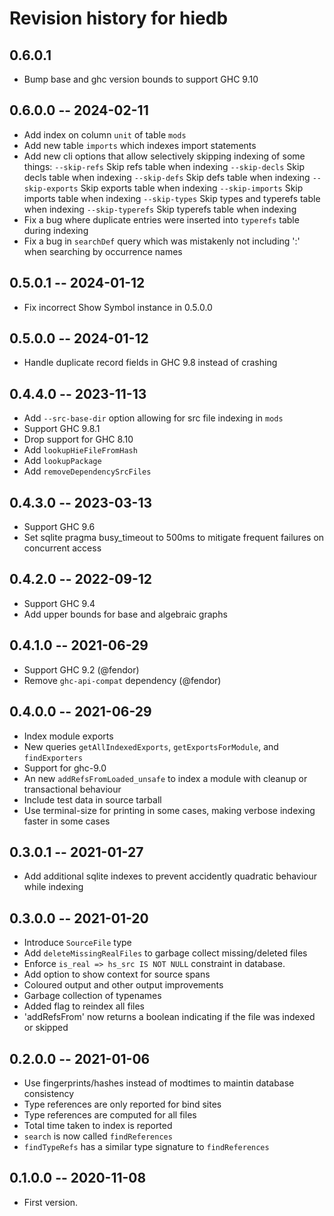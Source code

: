 # Revision history for hiedb

## 0.6.0.1

* Bump base and ghc version bounds to support GHC 9.10

## 0.6.0.0 -- 2024-02-11

* Add index on column `unit` of table `mods`
* Add new table `imports` which indexes import statements
* Add new cli options that allow selectively skipping indexing of some things:
    `--skip-refs`              Skip refs table when indexing
    `--skip-decls`             Skip decls table when indexing
    `--skip-defs`              Skip defs table when indexing
    `--skip-exports`           Skip exports table when indexing
    `--skip-imports`           Skip imports table when indexing
    `--skip-types`             Skip types and typerefs table when indexing
    `--skip-typerefs`          Skip typerefs table when indexing
* Fix a bug where duplicate entries were inserted into `typerefs` table during indexing
* Fix a bug in `searchDef` query which was mistakenly not including ':' when searching by occurrence names

## 0.5.0.1 -- 2024-01-12

* Fix incorrect Show Symbol instance in 0.5.0.0

## 0.5.0.0 -- 2024-01-12

* Handle duplicate record fields in GHC 9.8 instead of crashing

## 0.4.4.0 -- 2023-11-13

* Add `--src-base-dir` option allowing for src file indexing in `mods`
* Support GHC 9.8.1
* Drop support for GHC 8.10
* Add `lookupHieFileFromHash`
* Add `lookupPackage`
* Add `removeDependencySrcFiles`

## 0.4.3.0 -- 2023-03-13

* Support GHC 9.6
* Set sqlite pragma busy_timeout to 500ms to mitigate frequent failures on concurrent access

## 0.4.2.0 -- 2022-09-12

* Support GHC 9.4
* Add upper bounds for base and algebraic graphs

## 0.4.1.0 -- 2021-06-29

* Support GHC 9.2 (@fendor)
* Remove `ghc-api-compat` dependency (@fendor)

## 0.4.0.0 -- 2021-06-29

* Index module exports
* New queries `getAllIndexedExports`, `getExportsForModule`, and `findExporters`
* Support for ghc-9.0
* An new `addRefsFromLoaded_unsafe` to index a module with cleanup or transactional behaviour
* Include test data in source tarball
* Use terminal-size for printing in some cases, making verbose indexing faster in some cases

## 0.3.0.1 -- 2021-01-27

* Add additional sqlite indexes to prevent accidently quadratic behaviour while indexing

## 0.3.0.0 -- 2021-01-20

* Introduce `SourceFile` type
* Add `deleteMissingRealFiles` to garbage collect missing/deleted files
* Enforce `is_real => hs_src IS NOT NULL` constraint in database.
* Add option to show context for source spans
* Coloured output and other output improvements
* Garbage collection of typenames
* Added flag to reindex all files
* 'addRefsFrom' now returns a boolean indicating if the file was indexed or skipped

## 0.2.0.0 -- 2021-01-06

* Use fingerprints/hashes instead of modtimes to maintin database consistency
* Type references are only reported for bind sites
* Type references are computed for all files
* Total time taken to index is reported
* `search` is now called `findReferences`
* `findTypeRefs` has a similar type signature to `findReferences`

## 0.1.0.0 -- 2020-11-08

* First version.
